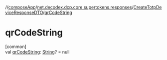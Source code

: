 //[composeApp](../../../index.md)/[net.decodex.dcp.core.supertokens.responses](../index.md)/[CreateTotpDeviceResponseDTO](index.md)/[qrCodeString](qr-code-string.md)

# qrCodeString

[common]\
val [qrCodeString](qr-code-string.md): [String](https://kotlinlang.org/api/latest/jvm/stdlib/kotlin/-string/index.html)? = null

